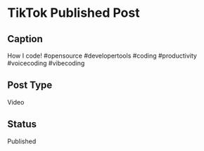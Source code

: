 # TikTok Published Post

## Caption
How I code! #opensource #developertools #coding #productivity #voicecoding #vibecoding

## Post Type
Video

## Status
Published